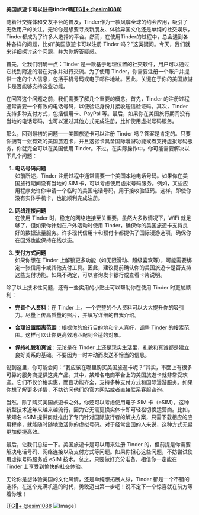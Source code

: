 **美国旅遊卡可以註冊tinder嗎[[TG💪+ @esim1088](https://t.me/s/esim1088)]**

随着社交媒体和交友平台的普及，Tinder作为一款风靡全球的约会应用，吸引了无数用户的关注。无论你是想要寻找新朋友、体验异国文化还是单纯的社交娱乐，Tinder都成为了许多人选择的平台。然而，在使用Tinder的过程中，总会遇到各种各样的问题，比如“美国旅遊卡可以注册 Tinder 吗？”这类疑问。今天，我们就来详细探讨这个问题，并为你解答疑惑。

首先，让我们明确一点：Tinder 是一款基于地理位置的社交软件，用户可以通过它找到附近的潜在对象并进行交流。为了使用 Tinder，你需要注册一个账户并提供一定的个人信息，包括手机号码或电子邮件地址。因此，关键在于你的美国旅游卡是否能够支持这些功能。

在回答这个问题之前，我们需要了解几个重要的概念。首先，Tinder 的注册过程通常需要一个有效的电话号码，以便验证身份并接收短信验证码。其次，Tinder 支持多种支付方式，包括信用卡、PayPal 等。最后，如果你在美国旅行期间没有当地的电话号码，也可以通过其他方式完成注册，比如使用虚拟号码服务。

那么，回到最初的问题——美国旅遊卡可以注册 Tinder 吗？答案是肯定的。只要你拥有一张有效的美国旅遊卡，并且这张卡具备国际漫游功能或者支持虚拟号码服务，你就完全可以在美国使用 Tinder。不过，在实际操作中，你可能需要解决以下几个问题：

1. **电话号码问题**  
   如前所述，Tinder 注册过程中通常需要一个美国本地电话号码。如果你在美国旅行期间没有当地的 SIM 卡，可以考虑使用虚拟号码服务。例如，某些应用程序允许你申请一个临时的美国电话号码，用于接收验证码。这样，即使你没有实体手机卡，也能顺利完成注册。

2. **网络连接问题**  
   在使用 Tinder 时，稳定的网络连接至关重要。虽然大多数情况下，WiFi 就足够了，但如果你计划在户外活动时使用 Tinder，确保你的美国旅遊卡支持良好的数据流量服务。许多现代信用卡和预付卡都提供了国际漫游选项，确保你在国外也能保持在线状态。

3. **支付方式问题**  
   如果你想在 Tinder 上解锁更多功能（如无限滑动、超级喜欢等），可能需要绑定一张信用卡或其他支付工具。因此，建议提前确认你的美国旅遊卡是否支持这些支付功能。如果不确定，可以咨询发卡银行或查看卡片说明。

除了以上技术性问题，还有一些实用的小贴士可以帮助你在使用 Tinder 时更加顺利：

- **完善个人资料**：在 Tinder 上，一个完整的个人资料可以大大提升你的吸引力。尽量上传高质量的照片，并填写详细的自我介绍。
  
- **合理设置距离范围**：根据你的旅行目的地和个人喜好，调整 Tinder 的搜索范围。这样可以让你更高效地匹配到合适的对象。

- **保持礼貌和真诚**：无论是在 Tinder 上还是现实生活里，礼貌和真诚都是建立良好关系的基础。不要因为一时冲动而发送不恰当的信息。

说到这里，你可能会问：“我应该在哪里购买美国旅遊卡呢？”其实，市面上有很多可靠的服务商提供这类产品。其中，某知名电商平台上的美国旅遊卡就非常受欢迎。它们不仅价格实惠，而且功能齐全，支持多种支付方式和国际漫游服务。如果你想了解更多详情，不妨访问他们的官方网站或者直接联系客服咨询。

当然，除了购买美国旅遊卡之外，你还可以考虑使用电子 SIM 卡（eSIM）。这种新型技术近年来越来越流行，因为它无需更换实体卡即可轻松切换运营商。比如，某知名 eSIM 提供商就推出了专门针对国际旅行者的解决方案，只需下载相应的应用程序，就能随时随地激活你的虚拟号码。对于经常出国的人来说，这种方式无疑更加便捷高效。

最后，让我们总结一下。美国旅遊卡是可以用来注册 Tinder 的，但前提是你需要解决电话号码、网络连接以及支付方式等问题。如果你担心这些问题，不妨尝试使用虚拟号码服务或 eSIM 技术。总之，只要做好充分准备，相信你一定能在 Tinder 上享受到愉快的社交体验。

无论你是想体验美国的文化风情，还是单纯想拓展人脉，Tinder 都是一个不错的选择。在这个充满机遇的时代，勇敢迈出第一步吧！说不定下一个惊喜就在前方等着你哦！

[[TG💪+ @esim1088](https://t.me/s/esim1088) ![Image](https://i.postimg.cc/4NQfJmqS/Snipaste-2025-05-13-00-14-12.png)]